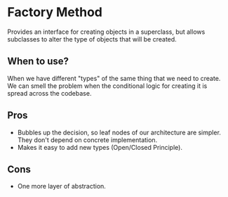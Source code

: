 # Factory Method

Provides an interface for creating objects in a superclass, but allows subclasses to alter the type of objects that will be created.

## When to use?

When we have different "types" of the same thing that we need to create. We can smell the problem when the conditional logic for creating it is spread across the codebase.

## Pros

- Bubbles up the decision, so leaf nodes of our architecture are simpler. They don't depend on concrete implementation.
- Makes it easy to add new types (Open/Closed Principle).

## Cons

- One more layer of abstraction.
